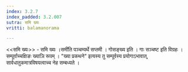 ```yaml
---
index: 3.2.7
index_padded: 3.2.007
sutra: समि ख्यः
vritti: balamanorama

---
```

<<समि ख्यः>> - समि ख्यः ।समी॑ति पञ्चम्यर्थे सप्तमी । गोसङ्ख्य इति । गाः सञ्चष्ट इति विग्रहः । सम्पूर्वाच्चक्षिङः ख्याञि रूपम् । "ख्या प्रकथने" इत्यस्य तु सम्पूर्वस्य प्रयोगाऽभावात्, सार्वधातुकमात्रविषयत्वाच्च नेह सम्बध्यते । 